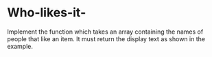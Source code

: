 # Who-likes-it-
Implement the function which takes an array containing the names of people that like an item. It must return the display text as shown in the example.
